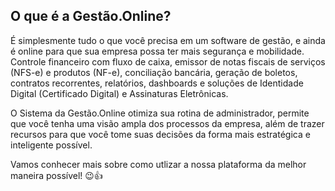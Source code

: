 



## O que é a Gestão.Online?

É simplesmente tudo o que você precisa em um software de gestão, e ainda é online para que sua empresa possa ter mais segurança e mobilidade. Controle financeiro com fluxo de caixa, emissor de notas fiscais de serviços (NFS-e) e produtos (NF-e), conciliação bancária, geração de boletos, contratos recorrentes, relatórios, dashboards e soluções de Identidade Digital (Certificado Digital) e Assinaturas Eletrônicas.

O Sistema da Gestão.Online otimiza sua rotina de administrador, permite que você tenha uma visão ampla dos processos da empresa, além de trazer recursos para que você tome suas decisões da forma mais estratégica e inteligente possível.

Vamos conhecer mais sobre como utlizar a nossa plataforma da melhor maneira possível! 😉👍

<!-- ### Soluções para o seu negócio -->